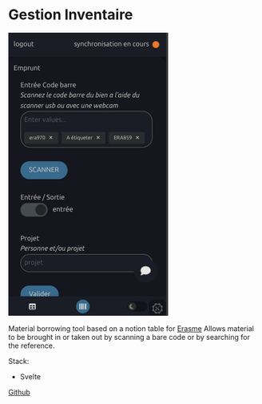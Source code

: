 # Gestion Inventaire
![alt text](gest.png)

Material borrowing tool based on a notion table for [Erasme](https://www.erasme.org/)
Allows material to be brought in or taken out by scanning a bare code or by searching for the reference.

Stack:

- Svelte

[Github](https://github.com/urbanlab/gestion_inventaire)